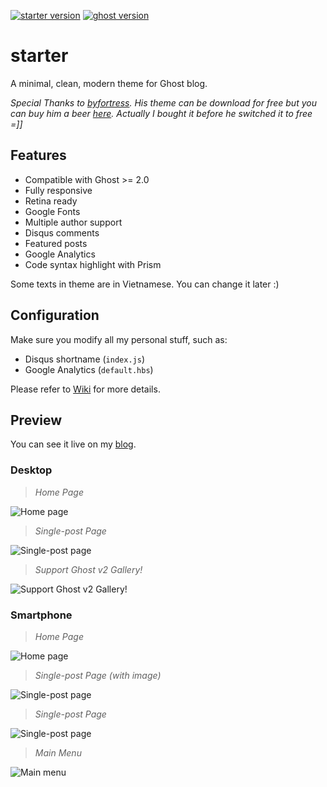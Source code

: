 [![starter version](https://img.shields.io/badge/release-v1.1.2-blue.svg)](https://github.com/quangtt/starter/releases)
[![ghost version](https://img.shields.io/badge/ghost-v2.1-brightgreen.svg)](https://github.com/TryGhost/Ghost/releases)

# starter
A minimal, clean, modern theme for Ghost blog.

*Special Thanks to [byfortress](http://byfortress.com/downloads/starter). His theme can be download for free but you can buy him a beer [here](https://creativemarket.com/lucas_delrio/1069273-Starter-Free-Ghost-Theme). Actually I bought it before he switched it to free =]]*

## Features

- Compatible with Ghost >= 2.0
- Fully responsive
- Retina ready
- Google Fonts
- Multiple author support
- Disqus comments
- Featured posts
- Google Analytics
- Code syntax highlight with Prism

Some texts in theme are in Vietnamese. You can change it later :)

## Configuration

Make sure you modify all my personal stuff, such as:

- Disqus shortname (`index.js`)
- Google Analytics (`default.hbs`)

Please refer to [Wiki](https://github.com/quangtt/starter/wiki) for more details.

## Preview
You can see it live on my [blog](https://quangteomedia.com).

### Desktop

> *Home Page*

![Home page](https://i.imgur.com/KuT5iRi.jpg)

> *Single-post Page*

![Single-post page](https://i.imgur.com/L54wLsU.jpg)

> *Support Ghost v2 Gallery!*

![Support Ghost v2 Gallery!](https://i.imgur.com/UZ11d7x.jpg)

### Smartphone

> *Home Page*

![Home page](https://i.imgur.com/c59axzp.jpg)

> *Single-post Page (with image)*

![Single-post page](https://i.imgur.com/s7bisSc.jpg)

> *Single-post Page*

![Single-post page](https://i.imgur.com/ckDcg16.jpg)

> *Main Menu*

![Main menu](https://i.imgur.com/ize1xBh.gif)
